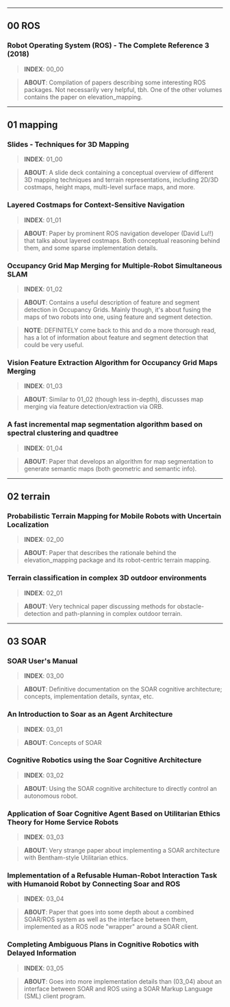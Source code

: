 
---
## **00 ROS**


### Robot Operating System (ROS) - The Complete Reference 3 (2018)
> **INDEX**: 00_00

> **ABOUT**: Compilation of papers describing some interesting ROS packages. Not necessarily very helpful, tbh. One of the other volumes contains the paper on elevation_mapping.

---
## **01 mapping**

### Slides - Techniques for 3D Mapping
> **INDEX**: 01_00

> **ABOUT**: A slide deck containing a conceptual overview of different 3D mapping techniques and terrain representations, including 2D/3D costmaps, height maps, multi-level surface maps, and more.

### Layered Costmaps for Context-Sensitive Navigation
> **INDEX**: 01_01

> **ABOUT**: Paper by prominent ROS navigation developer (David Lu!!) that talks about layered costmaps. Both conceptual reasoning behind them, and some sparse implementation details.

### Occupancy Grid Map Merging for Multiple-Robot Simultaneous SLAM
> **INDEX**: 01_02

> **ABOUT**: Contains a useful description of feature and segment detection in Occupancy Grids. Mainly though, it's about fusing the maps of two robots into one, using feature and segment detection.

> **NOTE**: DEFINITELY come back to this and do a more thorough read, has a lot of information about feature and segment detection that could be very useful.

### Vision Feature Extraction Algorithm for Occupancy Grid Maps Merging
> **INDEX**: 01_03

> **ABOUT**: Similar to 01_02 (though less in-depth), discusses map merging via feature detection/extraction via ORB.

### A fast incremental map segmentation algorithm based on spectral clustering and quadtree
> **INDEX**: 01_04

> **ABOUT**: Paper that develops an algorithm for map segmentation to generate semantic maps (both geometric and semantic info).

---
## **02 terrain**

### Probabilistic Terrain Mapping for Mobile Robots with Uncertain Localization
> **INDEX**: 02_00

> **ABOUT**: Paper that describes the rationale behind the elevation_mapping package and its robot-centric terrain mapping.

### Terrain classification in complex 3D outdoor environments
> **INDEX**: 02_01

> **ABOUT**: Very technical paper discussing methods for obstacle-detection and path-planning in complex outdoor terrain.

---
## **03 SOAR**


### SOAR User's Manual
> **INDEX**: 03_00

> **ABOUT**: Definitive documentation on the SOAR cognitive architecture; concepts, implementation details, syntax, etc.

### An Introduction to Soar as an Agent Architecture
> **INDEX**: 03_01

> **ABOUT**: Concepts of SOAR

### Cognitive Robotics using the Soar Cognitive Architecture
> **INDEX**: 03_02

> **ABOUT**: Using the SOAR cognitive architecture to directly control an autonomous robot. 

### Application of Soar Cognitive Agent Based on Utilitarian Ethics Theory for Home Service Robots
> **INDEX**: 03_03

> **ABOUT**: Very strange paper about implementing a SOAR architecture with Bentham-style Utilitarian ethics.

### Implementation of a Refusable Human-Robot Interaction Task with Humanoid Robot by Connecting Soar and ROS
> **INDEX**: 03_04

> **ABOUT**: Paper that goes into some depth about a combined SOAR/ROS system as well as the interface between them, implemented as a ROS node "wrapper" around a SOAR client.

### Completing Ambiguous Plans in Cognitive Robotics with Delayed Information
> **INDEX**: 03_05

> **ABOUT**: Goes into more implementation details than (03_04) about an interface between SOAR and ROS using a SOAR Markup Language (SML) client program.
